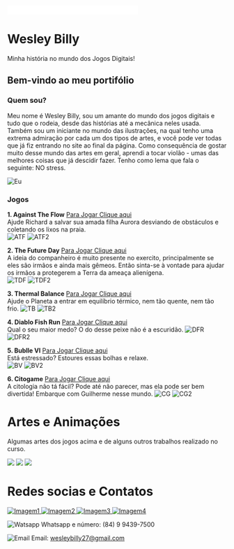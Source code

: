 <embed type="audio/mpeg" src="Fundo.mp3" height="20" volume="60" volume="60" loop="true" autostart="true" />

# Wesley Billy

Minha história no mundo dos Jogos Digitais!

## Bem-vindo ao meu portifólio

### Quem sou?

Meu nome é Wesley Billy, sou um amante do mundo dos jogos digitais e tudo que o rodeia, desde das histórias até a mecânica neles usada. Também sou um iniciante no mundo das ilustrações, na qual tenho uma extrema admiração por cada um dos tipos de artes, e você pode ver todas que já fiz entrando no site ao final da página. Como consequência de gostar muito desse mundo das artes em geral, aprendi a tocar violão - umas das melhores coisas que já descidir fazer. Tenho como lema que fala o seguinte: NO stress.

![Eu](https://scontent.frec10-1.fna.fbcdn.net/v/t1.0-9/44399651_1252453331581038_1475345910698344448_n.jpg?_nc_cat=106&_nc_ht=scontent.frec10-1.fna&oh=a0a48ede6436ec53b259071773a3babe&oe=5CD6C521)


### Jogos
**1. Against The Flow** <a href="https://wesleybilly27.github.io/ATF/" target = "_blank" > Para Jogar Clique aqui </a>    
    Ajude Richard a salvar sua amada filha Aurora desviando de obstáculos e coletando os lixos na praia.  
    ![ATF](ATF.png) ![ATF2](ATF2.png) 
     
**2. The Future Day** <a href="https://wesleybilly27.github.io/TDF/" target = "_blank" > Para Jogar Clique aqui </a>  
    A ideia do companheiro é muito presente no exercito, principalmente se eles são irmãos e ainda mais gêmeos. Então sinta-se à vontade para ajudar os irmãos a protegerem a Terra da ameaça alienígena.  
    ![TDF](TDF.png)
    ![TDF2](TDF2.png)
    
**3. Thermal Balance** <a href="https://wesleybilly27.github.io/TB/" target = "_blank" > Para Jogar Clique aqui </a>  
    Ajude o Planeta a entrar em equilíbrio térmico, nem tão quente, nem tão frio.
    ![TB](TB.png)
    ![TB2](TB2.png)
    
**4. Diablo Fish Run** <a href="https://wesleybilly27.github.io/DFR/" target = "_blank" > Para Jogar Clique aqui </a>  
    Qual o seu maior medo? O do desse peixe não é a escuridão.
    ![DFR](DFR.png)  
    ![DFR2](DFR2.png)  
    
**5. Bublle VI** <a href="https://wesleybilly27.github.io/JogoDaVI/" target = "_blank" > Para Jogar Clique aqui </a>  
    Está estressado? Estoures essas bolhas e relaxe.  
    ![BV](BV.png)
    ![BV2](BV2.png)
    
**6. Citogame** <a href="https://wesleybilly27.github.io/CG/" target = "_blank" > Para Jogar Clique aqui </a>  
    A citologia não tá fácil? Pode até não parecer, mas ela pode ser bem divertida! Embarque com Guilherme nesse mundo.
    ![CG](citoimag.png)
    ![CG2](citoimag2.png)  
    
# Artes e Animações
Algumas artes dos jogos acima e de alguns outros trabalhos realizado no curso.  
    
<img src="versãoIndle.gif"> 
<img src="versãoCaminhada.gif"> 
<img src="versãoAtaque.gif">

# Redes socias e Contatos
<a href="https://www.facebook.com/wesley.billy.1"  target = "_blank" > ![Imagem1](Face.png) </a>
<a href="https://br.pinterest.com/wesleybilly27/"  target = "_blank" > ![Imagem2](Pint.png) </a>
<a href="https://www.instagram.com/wesleybilly27/?hl=pt-br"  target = "_blank" > ![Imagem3](Insta.png) </a>
<a href="https://wesleybilly27.wixsite.com/meusiteparadesenhos"  target = "_blank" > ![Imagem4](Eu.png) </a>

![Watsapp](wpp2.png) Whatsapp e número: (84) 9 9439-7500  

![Email](gmail2.png) Email: wesleybilly27@gmail.com
